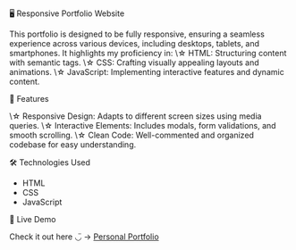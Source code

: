 🖥️ Responsive Portfolio Website

This portfolio is designed to be fully responsive, ensuring a seamless experience across various devices, including desktops, tablets, and smartphones. It highlights my proficiency in:
\☆ HTML: Structuring content with semantic tags.
\☆ CSS: Crafting visually appealing layouts and animations.
\☆ JavaScript: Implementing interactive features and dynamic content.

🚀 Features

\☆ Responsive Design: Adapts to different screen sizes using media queries.
\☆ Interactive Elements: Includes modals, form validations, and smooth scrolling.
\☆ Clean Code: Well-commented and organized codebase for easy understanding.

🛠️ Technologies Used
- HTML
- CSS 
- JavaScript

🔗 Live Demo

Check it out here ◡̈ → [Personal Portfolio](https://personal-portfolio-omega-sable-48.vercel.app)
